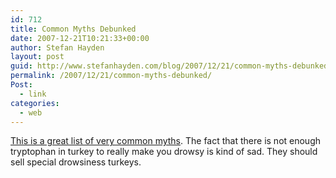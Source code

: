 ```yaml
---
id: 712
title: Common Myths Debunked
date: 2007-12-21T10:21:33+00:00
author: Stefan Hayden
layout: post
guid: http://www.stefanhayden.com/blog/2007/12/21/common-myths-debunked/
permalink: /2007/12/21/common-myths-debunked/
Post:
  - link
categories:
  - web
---
```

<a href="http://www.guardian.co.uk/science/2007/dec/21/medicalresearch">This is a great list of very common myths</a>. The fact that there is not enough tryptophan in turkey to really make you drowsy is kind of sad. They should sell special drowsiness turkeys.
